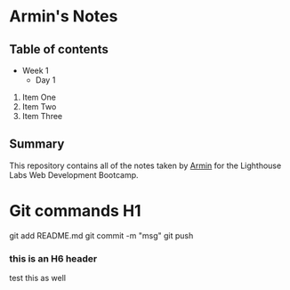 # Armin's Notes
## Table of contents
* Week 1
  * Day 1

1. Item One 
2. Item Two
3. Item Three
## Summary 
This repository contains all of the notes taken by [Armin](https://github.com/parniaa) for the Lighthouse Labs Web Development Bootcamp.

# Git commands H1

git add README.md
git commit -m "msg"
git push

### this is an H6 header
test this as well